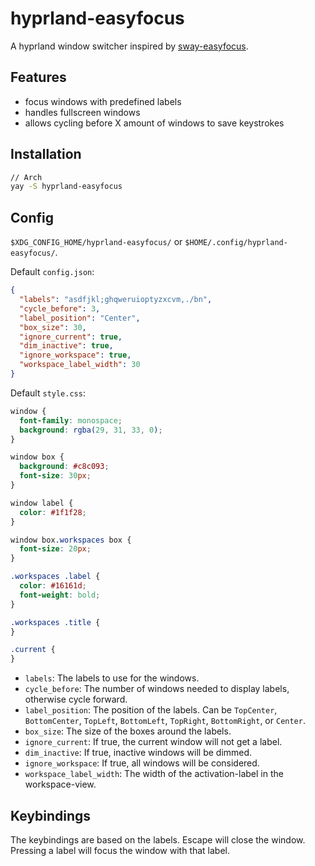 # hyprland-easyfocus

A hyprland window switcher inspired by [sway-easyfocus](https://github.com/edzdez/sway-easyfocus).

## Features

- focus windows with predefined labels
- handles fullscreen windows
- allows cycling before X amount of windows to save keystrokes

## Installation

```bash
// Arch
yay -S hyprland-easyfocus
```

## Config

`$XDG_CONFIG_HOME/hyprland-easyfocus/` or `$HOME/.config/hyprland-easyfocus/`.

Default `config.json`:

```json
{
  "labels": "asdfjkl;ghqweruioptyzxcvm,./bn",
  "cycle_before": 3,
  "label_position": "Center",
  "box_size": 30,
  "ignore_current": true,
  "dim_inactive": true,
  "ignore_workspace": true,
  "workspace_label_width": 30
}
```

Default `style.css`:

```css
window {
  font-family: monospace;
  background: rgba(29, 31, 33, 0);
}

window box {
  background: #c8c093;
  font-size: 30px;
}

window label {
  color: #1f1f28;
}

window box.workspaces box {
  font-size: 20px;
}

.workspaces .label {
  color: #16161d;
  font-weight: bold;
}

.workspaces .title {
}

.current {
}
```

- `labels`: The labels to use for the windows.
- `cycle_before`: The number of windows needed to display labels, otherwise cycle forward.
- `label_position`: The position of the labels. Can be `TopCenter`, `BottomCenter`, `TopLeft`, `BottomLeft`, `TopRight`, `BottomRight`, or `Center`.
- `box_size`: The size of the boxes around the labels.
- `ignore_current`: If true, the current window will not get a label.
- `dim_inactive`: If true, inactive windows will be dimmed.
- `ignore_workspace`: If true, all windows will be considered.
- `workspace_label_width`: The width of the activation-label in the workspace-view.

## Keybindings

The keybindings are based on the labels. Escape will close the window. Pressing a label will focus the window with that label.
